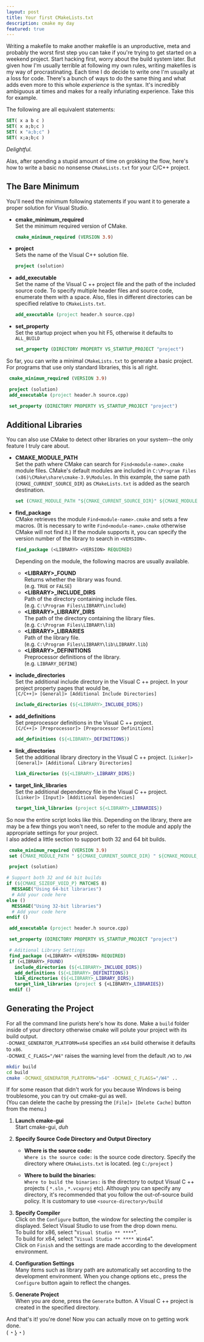 ```yaml
---
layout: post
title: Your first CMakeLists.txt
description: cmake my day
featured: true
---
```


Writing a makefile to make another makefile is an unproductive, meta and
probably the worst first step you can take if you're trying to get started on a
weekend project. Start hacking first, worry about the build system later. But
given how I'm usually terrible at following my own rules, writing makefiles is
my way of procrastinating. Each time I do decide to write one I'm usually at a
loss for code. There's a bunch of ways to do the same thing and what adds even
more to this whole _experience_ is the syntax. It's incredibly ambiguous at times
and makes for a really infuriating experience. Take this for example.

The following are all equivalent statements:
```cmake
SET( x a b c )
SET( x a;b;c )
SET( x "a;b;c" )
SET( x;a;b;c )
```

_Delightful._

Alas, after spending a stupid amount of time on grokking the flow, here's how
to write a basic no nonsense ```CMakeLists.txt``` for your C/C++ project.

## The Bare Minimum
You'll need the minimum following statements if you want it to generate a proper
solution for Visual Studio.

* **cmake_minimum_required**  
  Set the minimum required version of CMake.

  ```cmake
  cmake_minimum_required (VERSION 3.9)
  ```

* **project**  
  Sets the name of the Visual C++ solution file.

  ```cmake
  project (solution)
  ```

* **add_executable**  
  Set the name of the Visual C ++ project file and the path of the included
  source code. To specify multiple header files and source code, enumerate them
  with a space. Also, files in different directories can be specified relative
  to ```CMakeLists.txt```.

  ```cmake
  add_executable (project header.h source.cpp)
  ```

* **set_property**  
  Set the startup project when you hit F5, otherwise it defaults to ```ALL_BUILD```

  ```cmake
  set_property (DIRECTORY PROPERTY VS_STARTUP_PROJECT "project")
  ```

So far, you can write a minimal ```CMakeLists.txt``` to generate a basic
project. For programs that use only standard libraries, this is all right.

```cmake
 cmake_minimum_required (VERSION 3.9)

 project (solution)
 add_executable (project header.h source.cpp)

 set_property (DIRECTORY PROPERTY VS_STARTUP_PROJECT "project") 
```

## Additional Libraries
You can also use CMake to detect other libraries on your system--the only
feature I truly care about.

* **CMAKE_MODULE_PATH**  
  Set the path where CMake can search for ```Find<module-name>.cmake``` module files. CMake's default modules are
  included in ```C:\Program Files (x86)\CMake\share\cmake-3.9\Modules```. In this example, the same path
  (```CMAKE_CURRENT_SOURCE_DIR```) as ```CMakeLists.txt``` is added as the search destination.

  ```cmake
  set (CMAKE_MODULE_PATH "${CMAKE_CURRENT_SOURCE_DIR}" ${CMAKE_MODULE_PATH}) 
  ```

* **find_package**  
  CMake retrieves the module ```Find<module-name>.cmake``` and sets a few macros. (It is necessary to write
  ```Find<module-name>.cmake``` otherwise CMake will not find it.) If the module supports it, you can specify the
  version number of the library to search in ```<VERSION>```.

  ```cmake
  find_package (<LIBRARY> <VERSION> REQUIRED)
  ```

  Depending on the module, the following macros are usually available.
  * **\<LIBRARY\>_FOUND**  
    Returns whether the library was found.  
    (e.g. ```TRUE``` or ```FALSE```)
  * **\<LIBRARY\>_INCLUDE_DIRS**  
    Path of the directory containing include files.  
    (e.g. ```C:\Program Files\LIBRARY\include```)
  * **\<LIBRARY\>_LIBRARY_DIRS**  
    The path of the directory containing the library files.  
    (e.g. ```C:\Program Files\LIBRARY\lib```)
  * **\<LIBRARY\>_LIBRARIES**   
    Path of the library file.  
    (e.g. ```C:\Program Files\LIBRARY\lib\LIBRARY.lib```)
  * **\<LIBRARY\>_DEFINITIONS**  
    Preprocessor definitions of the library.  
    (e.g. ```LIBRARY_DEFINE```)

* **include_directories**  
  Set the additional include directory in the Visual C ++ project. In your
  project property pages that would be,  
  ```[C/C++]> [General]> [Additional Include Directories]``` 

  ```cmake
  include_directories (${<LIBRARY>_INCLUDE_DIRS})
  ```

* **add_definitions**  
  Set preprocessor definitions in the Visual C ++ project.  
   ```[C/C++]> [Preprocessor]> [Preprocessor Definitions]```

  ```cmake
  add_definitions (${<LIBRARY>_DEFINITIONS})
  ```

* **link_directories**  
  Set the additional library directory in the Visual C ++ project.
  ```[Linker]> [General]> [Additional Library Directories]```

  ```cmake
  link_directories (${<LIBRARY>_LIBRARY_DIRS})
  ```

* **target_link_libraries**  
  Set the additional dependency file in the Visual C ++ project.  
  ```[Linker]> [Input]> [Additional Dependencies]```

  ```cmake
  target_link_libraries (project ${<LIBRARY>_LIBRARIES})
  ```

So now the entire script looks like this. Depending on the library, there are
may be a few things you won't need, so refer to the module and apply the 
appropriate settings for your project.  
I also added a little section to support both 32 and 64 bit builds.

```cmake
 cmake_minimum_required (VERSION 3.9)
 set (CMAKE_MODULE_PATH " ${CMAKE_CURRENT_SOURCE_DIR} " ${CMAKE_MODULE_PATH})

 project (solution)

# Support both 32 and 64 bit builds
if (${CMAKE_SIZEOF_VOID_P} MATCHES 8)
  MESSAGE("Using 64-bit libraries")
  # Add your code here
else ()
  MESSAGE("Using 32-bit libraries")
  # Add your code here
endif ()

 add_executable (project header.h source.cpp)

 set_property (DIRECTORY PROPERTY VS_STARTUP_PROJECT "project")

 # Aditional Library Settings
 find_package (<LIBRARY> <VERSION> REQUIRED)
 if (<LIBRARY>_FOUND)
   include_directories (${<LIBRARY>_INCLUDE_DIRS})
   add_definitions (${<LIBRARY>_DEFINITIONS})
   link_directories (${<LIBRARY>_LIBRARY_DIRS})
   target_link_libraries (project $ {<LIBRARY>_LIBRARIES})
 endif ()
 ```

## Generating the Project

For all the command line purists here's how its done. Make a ```build``` folder
inside of your directory otherwise cmake will polute your project with its 
build output.  
```-DCMAKE_GENERATOR_PLATFORM=x64``` specifies an ```x64``` build otherwise it
defaults to ```x86```.  
```-DCMAKE_C_FLAGS="/W4"``` raises the warning level from the default ```/W3``` to ```/W4```

```bash
mkdir build
cd build
cmake -DCMAKE_GENERATOR_PLATFORM="x64" -DCMAKE_C_FLAGS="/W4" ..
```

If for some reason that didn't work for you because Windows is being
troublesome, you can try out cmake-gui as well.  
(You can delete the cache by pressing the ```[File]> [Delete Cache]``` button
from the menu.)

1. **Launch cmake-gui**  
    Start cmake-gui, _duh_  

2. **Specify Source Code Directory and Output Directory**  

    * **Where is the source code:**  
    ```Where is the source code:``` is the source code directory. 
    Specify the directory where ```CMakeLists.txt``` is located. (eg ```C:/project``` )

    * **Where to build the binaries:**  
    ```Where to build the binaries:``` is the directory to output Visual C ++ projects ( ```*.sln``` , ```*.vcxproj``` etc). 
    Although you can specify any directory, it's recommended that you follow the out-of-source build policy. It is customary to use ```<source-directory>/build```

3. **Specify Compiler**  
    Click on the ```Configure``` button, the window for selecting the compiler is displayed. Select Visual Studio to use from the drop down menu.  
    To build for x86, select "```Visual Studio ** ****```".  
    To build for x64, select "```Visual Studio ** **** Win64```".  
    Click on ```Finish``` and the settings are made according to the development
    environment.

4. **Configuration Settings**  
    Many items such as library path are automatically set according to the
    development environment. When you change options etc., press the
    ```Configure``` button again to reflect the changes.

5. **Generate Project**  
    When you are done, press the ```Generate``` button. 
    A Visual C ++ project is created in the specified directory.

And that's it! you're done! Now you can actually move on to getting work done.  
( ◔ ʖ̯ ◔ )

